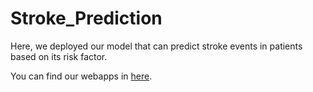 # Stroke_Prediction

Here, we deployed our model that can predict stroke events in patients based on its risk factor.

You can find our webapps in [here](https://huggingface.co/spaces/rafifadt/stroke_prediction).
